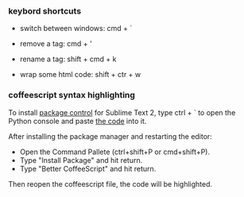 ### keybord shortcuts

* switch between windows: cmd + `

* remove a tag: cmd + '

* rename a tag: shift + cmd + k

* wrap some html code: shift + ctr + w

### coffeescript syntax highlighting

To install [package control](https://packagecontrol.io/) for Sublime Text 2, type ctrl + ` to
open the Python console and paste [the code](https://packagecontrol.io/installation#st2) into it.

After installing the package manager and restarting the editor:

* Open the Command Pallete (ctrl+shift+P or cmd+shift+P).
* Type "Install Package" and hit return.
* Type "Better CoffeeScript" and hit return.

Then reopen the coffeescript file, the code will be highlighted.

